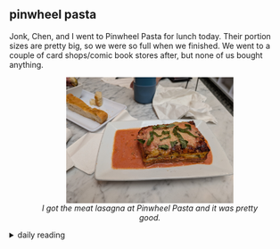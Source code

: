 ## pinwheel pasta

Jonk, Chen, and I went to Pinwheel Pasta for lunch today. Their portion sizes are pretty big, so we were so full when we finished. We went to a couple of card shops/comic book stores after, but none of us bought anything.

<figure>
    <img src="/images/2025/2025-01/2025-01-18-pinwheel-pasta/lasagna.jpg" alt="pic of Pinwheel Pasta lasagna" width="300" style="display: block; margin: auto;">
    <figcaption style="text-align: center;">
        <i>I got the meat lasagna at Pinwheel Pasta and it was pretty good.</i>
    </figcaption>
</figure>

<details markdown="1">
<summary>daily reading</summary>

| {{ page.date | date: "%B %-d, %Y" }} |
| :-------------: |
| [Judg. 2; Acts 6; Jer. 15; Mark 1]({% link _Bible/Bible-year-1.md %}) |
| [BC 29; HC 99-102; CD V: Art. 4-6]({% link _three_forms/three-forms-month-1.md %}) |
| [The Athanasian Creed](https://threeforms.org/the-athanasian-creed/) |

</details>